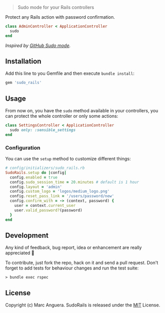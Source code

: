 > Sudo mode for your Rails controllers

Protect any Rails action with password confirmation.

```ruby
class AdminController < ApplicationController
  sudo
end
```

*Inspired by [GitHub Sudo mode](https://help.github.com/en/articles/sudo-mode).*

## Installation

Add this line to you Gemfile and then execute `bundle install`:

```ruby
gem 'sudo_rails'
```

## Usage

From now on, you have the `sudo` method available in your controllers, you can protect the whole controller or only some actions:

```ruby
class SettingsController < ApplicationController
  sudo only: :sensible_settings
end
```

### Configuration

You can use the `setup` method to customize different things:

```ruby
# config/initializers/sudo_rails.rb
SudoRails.setup do |config|
  config.enabled = true
  config.sudo_session_time = 20.minutes # default is 1 hour
  config.layout = 'admin'
  config.custom_logo = 'logos/medium_logo.png'
  config.reset_pass_link = '/users/password/new'
  config.confirm_with = -> (context, password) {
    user = context.current_user
    user.valid_password?(password)
  }
end
```

## Development

Any kind of feedback, bug report, idea or enhancement are really appreciated :tada:

To contribute, just fork the repo, hack on it and send a pull request. Don't forget to add tests for behaviour changes and run the test suite:

    > bundle exec rspec

## License

Copyright (c) Marc Anguera. SudoRails is released under the [MIT](LICENSE) License.
